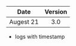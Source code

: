 | Date          | Version       |
| ------------- |:-------------:|
| Augest 21     |3.0            |

* logs with timestamp

